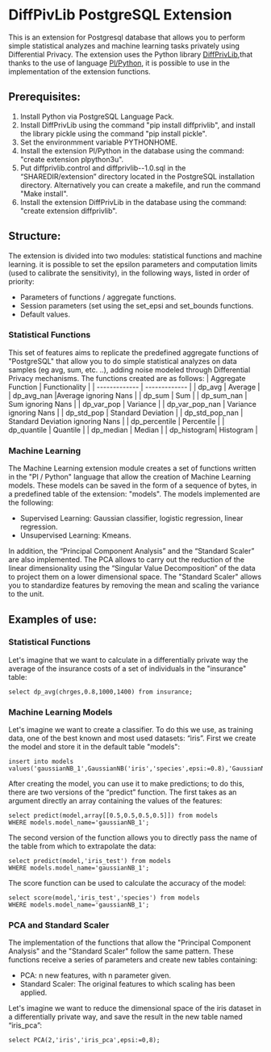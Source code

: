 # DiffPivLib PostgreSQL Extension 
This is an extension for Postgresql database that allows you to perform simple statistical analyzes and machine learning tasks privately using Differential Privacy. 
The extension uses the Python library [DiffPrivLib](https://github.com/IBM/differential-privacy-library),that thanks to the use of language [Pl/Python](https://www.postgresql.org/docs/10/plpython.html), it is possible to use in the implementation of the extension functions.
## Prerequisites:
1. Install Python via PostgreSQL Language Pack.
2. Install DiffPrivLib using the command "pip install diffprivlib", and install the library pickle using the command "pip install pickle".
3. Set the environmment variable PYTHONHOME.
4. Install the extension Pl/Python in the database using the command: "create extension plpython3u".
5. Put diffprivlib.control and diffprivlib--1.0.sql in the “SHAREDIR/extension” directory located in the PostgreSQL installation directory. Alternatively you can create a makefile, and run the command "Make install".
6. Install the extension DiffPrivLib in the database using the command: "create extension diffprivlib".
## Structure:
The extension is divided into two modules: statistical functions and machine learning.
it is possible to set the epsilon parameters and computation limits (used to calibrate the sensitivity), in the following ways, listed in order of priority:
- Parameters of functions / aggregate functions.
- Session parameters (set using the set_epsi and set_bounds functions.
- Default values.
### Statistical Functions
This set of features aims to replicate the predefined aggregate functions of "PostgreSQL" that allow you to do simple statistical analyzes on data samples (eg avg, sum, etc. ..), adding noise modeled through Differential Privacy mechanisms.
The functions created are as follows:
| Aggregate Function  | Functionality |
| ------------- | ------------- |
| dp_avg  | Average  |
| dp_avg_nan  |Average ignoring Nans |
| dp_sum | Sum  |
| dp_sum_nan  | Sum ignoring Nans  |
| dp_var_pop | Variance  |
| dp_var_pop_nan  | Variance ignoring Nans  |
| dp_std_pop | Standard Deviation |
| dp_std_pop_nan  | Standard Deviation ignoring Nans   |
| dp_percentile | Percentile  |
| dp_quantile | Quantile |
| dp_median | Median  |
| dp_histogram| Histogram  |
### Machine Learning
The Machine Learning extension module creates a set of functions written in the "Pl / Python" language that allow the creation of Machine Learning models. These models can be saved in the form of a sequence of bytes, in a predefined table of the extension: "models".
The models implemented are the following:
- Supervised Learning: Gaussian classifier, logistic regression, linear regression.
- Unsupervised Learning: Kmeans.

In addition, the “Principal Component Analysis” and the “Standard Scaler” are also implemented. The PCA allows to carry out the reduction of the linear dimensionality using the “Singular Value Decomposition” of the data to project them on a lower dimensional space. The "Standard Scaler" allows you to standardize features by removing the mean and scaling the variance to the unit.
## Examples of use:
### Statistical Functions
Let's imagine that we want to calculate in a differentially private way the average of the insurance costs of a set of individuals in the "insurance" table:
```
select dp_avg(chrges,0.8,1000,1400) from insurance;
```
### Machine Learning Models
Let's imagine we want to create a classifier. To do this we use, as training data, one of the best known and most used datasets: “iris”.
First we create the model and store it in the default table "models":
```
insert into models values('gaussianNB_1',GaussianNB('iris','species',epsi:=0.8),'GaussianNB');
```
After creating the model, you can use it to make predictions; to do this, there are two versions of the “predict” function. The first takes as an argument directly an array containing the values of the features:
```
select predict(model,array[[0.5,0.5,0.5,0.5]]) from models
WHERE models.model_name='gaussianNB_1';
```
The second version of the function allows you to directly pass the name of the table from which to extrapolate the data:
```
select predict(model,'iris_test') from models
WHERE models.model_name='gaussianNB_1';
```
The score function can be used to calculate the accuracy of the model:
```
select score(model,'iris_test','species') from models
WHERE models.model_name='gaussianNB_1';
```
### PCA and Standard Scaler
The implementation of the functions that allow the "Principal Component Analysis" and the "Standard Scaler" follow the same pattern. These functions receive a series of parameters and create new tables containing:
- PCA: n new features, with n parameter given.
- Standard Scaler: The original features to which scaling has been applied.

Let's imagine we want to reduce the dimensional space of the iris dataset in a differentially private way, and save the result in the new table named “iris_pca”:
```
select PCA(2,'iris','iris_pca',epsi:=0,8);
```
